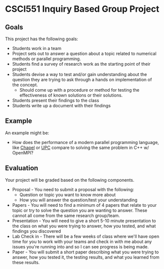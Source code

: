 # CSCI551 Inquiry Based Group Project

## Goals
This project has the following goals:

* Students work in a team
* Project sets out to answer a question about a topic related to numerical methods or parallel programming. 
* Students find a survey of research work as the starting point of their project
* Students devise a way to test and/or gain understanding about the question they are trying to ask through a hands on implementation of the concept.
	* Should come up with a procedure or method for testing the effectiveness of known solutions or their solutions.
* Students present their findings to the class
* Students write up a document with their findings


## Example
An example might be:

* How does the performance of a modern parallel programming language, like [Chapel](https://chapel-lang.org/) or [UPC](https://upc.lbl.gov/) compare to solving the same problem in C++ w/ OpenMPI?


## Evaluation

Your project will be graded based on the following components.

* Proposal - You need to submit a proposal with the following:
	* Question or topic you want to know more about
	* How you will answer the question/test your understanding
* Papers - You will need to find a minimum of 4 papers that relate to your topic or try to solve the question you are wanting to answer. These cannot all come from the same research group/team.
* Presentation - You will need to give a short 5-10 minute presentation to the class on what you were trying to answer, how you tested, and what findings you discovered
* Lab Check in - There will be a few weeks of class where we'll have open time for you to work with your teams and check in with me about any issues you're running into and so I can see progress is being made. 
* Paper - You will submit a short paper describing what you were trying to answer, how you tested it, the testing results, and what you learned from these results.
